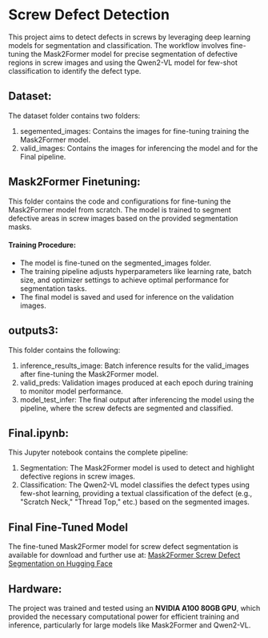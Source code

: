 # Screw Defect Detection
This project aims to detect defects in screws by leveraging deep learning models for segmentation and classification. The workflow involves fine-tuning the Mask2Former model for precise segmentation of defective regions in screw images and using the Qwen2-VL model for few-shot classification to identify the defect type.

## Dataset:
The dataset folder contains two folders:
1. segemented_images: Contains the images for fine-tuning training the Mask2Former model.
2. valid_images: Contains the images for inferencing the model and for the Final pipeline.

## Mask2Former Finetuning:
This folder contains the code and configurations for fine-tuning the Mask2Former model from scratch. The model is trained to segment defective areas in screw images based on the provided segmentation masks.

#### Training Procedure:
- The model is fine-tuned on the segmented_images folder.
- The training pipeline adjusts hyperparameters like learning rate, batch size, and optimizer settings to achieve optimal performance for segmentation tasks.
- The final model is saved and used for inference on the validation images.

## outputs3:
This folder contains the following:
1. inference_results_image: Batch inference results for the valid_images after fine-tuning the Mask2Former model.
2. valid_preds: Validation images produced at each epoch during training to monitor model performance.
3. model_test_infer: The final output after inferencing the model using the pipeline, where the screw defects are segmented and classified.

## Final.ipynb:
This Jupyter notebook contains the complete pipeline:
1. Segmentation: The Mask2Former model is used to detect and highlight defective regions in screw images.
2. Classification: The Qwen2-VL model classifies the defect types using few-shot learning, providing a textual classification of the defect (e.g., "Scratch Neck," "Thread Top," etc.) based on the segmented images.

## Final Fine-Tuned Model
The fine-tuned Mask2Former model for screw defect segmentation is available for download and further use at: [Mask2Former Screw Defect Segmentation on Hugging Face](https://huggingface.co/shrish23/Mask2Former-screwdefect-segmentation/tree/main)

## Hardware:
The project was trained and tested using an **NVIDIA A100 80GB GPU**, which provided the necessary computational power for efficient training and inference, particularly for large models like Mask2Former and Qwen2-VL.
